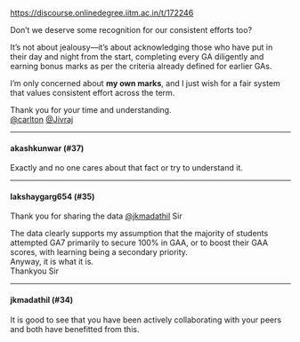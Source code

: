 https://discourse.onlinedegree.iitm.ac.in/t/172246

Don’t we deserve some recognition for our consistent efforts too?</p>
<p>It’s not about jealousy—it’s about acknowledging those who have put in their day and night from the start, completing every GA diligently and earning bonus marks as per the criteria already defined for earlier GAs.</p>
<p>I’m only concerned about <strong>my own marks</strong>, and I just wish for a fair system that values consistent effort across the term.</p>
<p>Thank you for your time and understanding.<br/>
<a class="mention" href="/u/carlton">@carlton</a> <a class="mention" href="/u/jivraj">@Jivraj</a></p><hr>

<h4>akashkunwar (#37)</h4>
<p>Exactly and no one cares about that fact or try to understand it.</p><hr>

<h4>lakshaygarg654 (#35)</h4>
<p>Thank you for sharing the data <a class="mention" href="/u/jkmadathil">@jkmadathil</a> Sir</p>
<p>The data clearly supports my assumption that the majority of students attempted GA7 primarily to secure 100% in GAA, or  to boost their GAA scores, with learning being a secondary priority.<br/>
Anyway, it is what it is.<br/>
Thankyou Sir</p><hr>

<h4>jkmadathil (#34)</h4>
<p>It is good to see that you have been actively collaborating with your peers and both have benefitted from this.